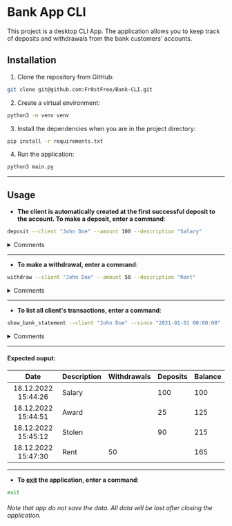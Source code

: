 # Bank App CLI

This project is a desktop CLI App. The application allows you to keep track of deposits and
withdrawals from the bank customers' accounts.

## Installation

1. Clone the repository from GitHub:
```bash
git clone git@github.com:Fr0stFree/Bank-CLI.git
```
2. Create a virtual environment:
```bash
python3 -m venv venv
```
3. Install the dependencies when you are in the project directory:
```bash
pip install -r requirements.txt
```
4. Run the application:
```bash
python3 main.py
```
<hr>

## Usage
- **The client is automatically created at the first successful deposit to the account. To make a
deposit, enter a command**:
```bash
deposit --client "John Doe" --amount 100 --description "Salary"
```
<details>
<summary> Comments </summary>
<ul>
 <li>the client's name must be string not longer than 50 characters and contain at least one letter;</li>
 <li>all parameters are <u>required</u>;</li>
 <li>the amount must be a positive integer of float number;</li>
 <li>the description must be string not longer than 255 characters.</li>
</ul>
</details>
<hr>

- **To make a withdrawal, enter a command**:
```bash
withdraw --client "John Doe" --amount 50 --description "Rent"
```
<details>
<summary> Comments </summary>
<ul>
 <li><u>you won't be able to make a withdrawal if the amount is greater than the balance.</u></li>
 <li>all parameters are <u>required</u>;</li>
 <li>the client's name must be string not longer than 50 characters and contain at least one letter</li>
 <li>the amount must be a positive integer of float number;</li>
 <li>the description must be string not longer than 255 characters.</li>
</ul>
</details>
<hr>

- **To list all client's transactions, enter a command**:
```bash
show_bank_statement --client "John Doe" --since "2021-01-01 00:00:00" --till "2023-01-31 00:00:00"
```
<details>
<summary> Comments </summary>
<ul>
 <li><code>--since</code> and <code>--till</code> parameters are <u>optional</u>;</li>
 <li>the datetime must be in the format "YYYY-MM-DD HH:MM:SS".</li>
 <li>if the <code>--since</code> and <code>--till</code> parameters are not specified,
the bank statement will be shown for the whole period.</li>
</ul>
</details>
<hr>

#### Expected ouput:

|           Date           | Description | Withdrawals | Deposits | Balance |
|:------------------------:|:------------|:------------|----------|---------|
|   18.12.2022 15:44:26    | Salary      |             | 100      | 100     |
|   18.12.2022 15:44:51    | Award       |             | 25       | 125     |
|   18.12.2022 15:45:12    | Stolen      |             | 90       | 215     |
|   18.12.2022 15:47:30    | Rent        | 50          |          | 165     |

<hr>

- **To <u>exit</u> the application, enter a command**:
```bash
exit
```
###### _Note that app do not save the data. All data will be lost after closing the application._
